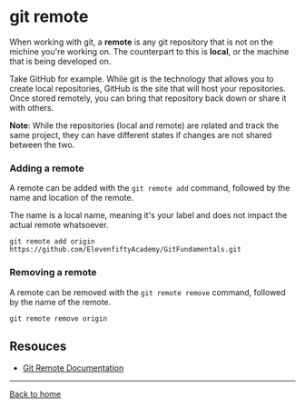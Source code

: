 # git remote

When working with git, a **remote** is any git repository that is not on the michine you're working on.  The counterpart to this is **local**, or the machine that is being developed on.

Take GitHub for example.  While git is the technology that allows you to create local repositories, GitHub is the site that will host your repositories.  Once stored remotely, you can bring that repository back down or share it with others.

**Note**: While the repositories (local and remote) are related and track the same project, they can have different states if changes are not shared between the two.

### Adding a remote

A remote can be added with the `git remote add` command, followed by the name and location of the remote.

The name is a local name, meaning it's your label and does not impact the actual remote whatsoever.

```
git remote add origin https://github.com/ElevenfiftyAcademy/GitFundamentals.git
```

### Removing a remote

A remote can be removed with the `git remote remove` command, followed by the name of the remote.

```
git remote remove origin
```

## Resouces

- [Git Remote Documentation](https://git-scm.com/docs/git-remote)

---

[Back to home](../README.md)
